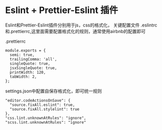 # Eslint + Prettier-Eslint 插件
Eslint和Prettier-Eslint插件分别用于js，css的格式化，
关键配置文件 
.eslintrc和.prettierrc,这里面需要配置格式化的规则，通常使用airbnb的配置即可

.prettierrc
```
module.exports = {
  semi: true,
  trailingComma: 'all',
  singleQuote: true,
  jsxSingleQuote: true,
  printWidth: 120,
  tabWidth: 2,
};
```

settings.json中配置自保存格式化，即可统一规则
```
"editor.codeActionsOnSave": {
  "source.fixAll.eslint": true,
  "source.fixAll.stylelint": true
},
"css.lint.unknownAtRules": "ignore",
"scss.lint.unknownAtRules": "ignore"
```